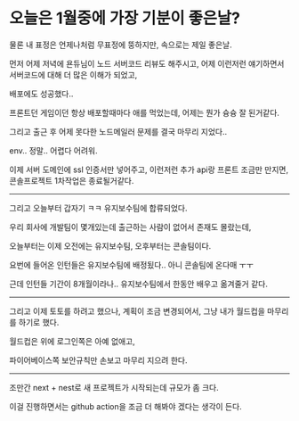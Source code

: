 # 오늘은 1월중에 가장 기분이 좋은날?

물론 내 표정은 언제나처럼 무표정에 뚱하지만, 속으로는 제일 좋은날.

먼저 어제 저녁에 욘듀님이 노드 서버코드 리뷰도 해주시고, 어제 이런저런 얘기하면서 서버코드에 대해 더 많은 이해가 되었고, 

배포에도 성공했다..

프론트던 게임이던 항상 배포할때마다 애를 먹었는데, 어제는 뭔가 슝슝 잘 된거같다.

그리고 출근 후 어제 못다한 노드메일러 문제를 결국 마무리 지었다..

env.. 정말.. 어렵다 어려워.

이제 서버 도메인에 ssl 인증서만 넣어주고, 이런저런 추가 api랑 프론트 조금만 만지면, 콘솔프로젝트 1차작업은 종료될거같다.

--------------------------------

그리고 오늘부터 갑자기 ㅋㅋ 유지보수팀에 합류되었다.

우리 회사에 개발팀이 몇개있는데 출근하는 사람이 없어서 존재도 몰랐는데,

오늘부터는 이제 오전에는 유지보수팀, 오후부터는 콘솔팀이다.

요번에 들어온 인턴들은 유지보수팀에 배정됬다.. 아니 콘솔팀에 온다매 ㅜㅜ

근데 인턴들 기간이 8개월이라나.. 유지보수팀에서 한동안 배우고 옮겨줄거 같다.

------------------------------------

그리고 이제 토토를 하려고 했으나, 계획이 조금 변경되어서, 그냥 내가 월드컵을 마무리를 하기로 했다.

월드컵은 위에 로그인쪽은 아예 없애고,

파이어베이스쪽 보안규칙만 손보고 마무리 지으려 한다.

---------------------------------

조만간 next + nest로 새 프로젝트가 시작되는데 규모가 좀 크다.

이걸 진행하면서는 github action을 조금 더 해봐야 겠다는 생각이 든다.
